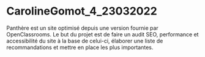 # CarolineGomot_4_23032022

Panthère est un site optimisé depuis une version fournie par OpenClassrooms. Le but du projet est de faire un audit SEO, performance et accessibilité du site à la base de celui-ci, élaborer une liste de recommandations et mettre en place les plus importantes.

